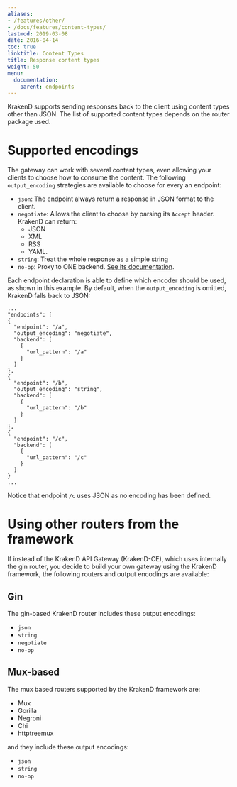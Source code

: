 ```yaml
---
aliases:
- /features/other/
- /docs/features/content-types/
lastmod: 2019-03-08
date: 2016-04-14
toc: true
linktitle: Content Types
title: Response content types
weight: 50
menu:
  documentation:
    parent: endpoints
---
```


KrakenD supports sending responses back to the client using content types other than JSON. The list of supported content types depends on the router package used.

# Supported encodings
The gateway can work with several content types, even allowing your clients to choose how to consume the content. The following `output_encoding` strategies are available to choose for every an endpoint:

- `json`: The endpoint always return a response in JSON format to the client.
- `negotiate`: Allows the client to choose by parsing its `Accept` header. KrakenD can return:
  - JSON
  - XML
  - RSS
  - YAML.
- `string`: Treat the whole response as a simple string
- `no-op`: Proxy to ONE backend. [See its documentation](/docs/endpoints/no-op/).


Each endpoint declaration is able to define which encoder should be used, as shown in this example. By default, when the `output_encoding` is omitted, KrakenD falls back to JSON:

	...
	"endpoints": [
    {
      "endpoint": "/a",
      "output_encoding": "negotiate",
      "backend": [
        {
          "url_pattern": "/a"
        }
      ]
    },
    {
      "endpoint": "/b",
      "output_encoding": "string",
      "backend": [
        {
          "url_pattern": "/b"
        }
      ]
    },
    {
      "endpoint": "/c",
      "backend": [
        {
          "url_pattern": "/c"
        }
      ]
    }
    ...

Notice that endpoint `/c` uses JSON as no encoding has been defined.

# Using other routers from the framework
If instead of the KrakenD API Gateway (KrakenD-CE), which uses internally the gin router, you decide to build your own gateway using the KrakenD framework, the following routers and output encodings are available:

## Gin
The gin-based KrakenD router includes these output encodings:

- `json`
- `string`
- `negotiate`
- `no-op`

## Mux-based
The mux based routers supported by the KrakenD framework are:

- Mux
- Gorilla
- Negroni
- Chi
- httptreemux

and they include these output encodings:

- `json`
- `string`
- `no-op`


